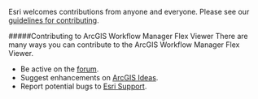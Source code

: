 Esri welcomes contributions from anyone and everyone. Please see our [guidelines for contributing](https://github.com/esri/contributing).

#####Contributing to ArcGIS Workflow Manager Flex Viewer
There are many ways you can contribute to the ArcGIS Workflow Manager Flex Viewer.

* Be active on the [forum](http://forums.arcgis.com/forums/71-Workflow-Manager).
* Suggest enhancements on [ArcGIS Ideas](http://ideas.arcgis.com/).
* Report potential bugs to [Esri Support](http://support.esri.com/en/).

